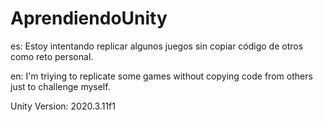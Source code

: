 # AprendiendoUnity
es:
Estoy intentando replicar algunos juegos sin copiar código de otros como reto personal.

en:
I'm triying to replicate some games without copying code from others just to challenge myself.

Unity Version: 2020.3.11f1
